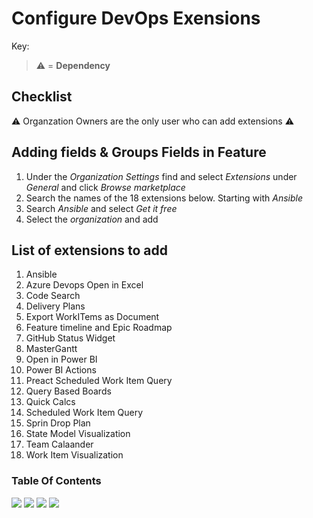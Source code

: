 
# Configure DevOps Exensions

Key:
> :warning: =  **Dependency**

## Checklist
:warning: Organzation Owners are the only user who can add extensions :warning:
## Adding fields & Groups Fields in Feature
1. Under the *Organization Settings* find and select *Extensions* under *General* and click *Browse marketplace* 
2. Search the names of the 18 extensions below. Starting with *Ansible*
3. Search *Ansible* and select *Get it free*
4. Select the *organization* and add 

## List of extensions to add
1. Ansible
2. Azure Devops Open in Excel
3. Code Search
4. Delivery Plans
5. Export WorkITems as Document
6. Feature timeline and Epic Roadmap 
7. GitHub Status Widget
8. MasterGantt
9. Open in Power BI
10. Power BI Actions
11. Preact Scheduled Work Item Query 
12. Query Based Boards
13. Quick Calcs
14. Scheduled Work Item Query
15. Sprin Drop Plan
16. State Model Visualization
17. Team Calaander
18. Work Item Visualization



### Table Of Contents

 <a href="https://github.com/DTIG-US/SPT-SimplifyHealth/blob/main/wiki/Wiki_Home.md"><img border="0" src="https://img.shields.io/badge/Home-Page-blue"></a> <a href="https://github.com/DTIG-US/SPT-SimplifyHealth/blob/main/wiki/playbooks/Playbooks_Home.md#staging-playbook"><img border="0" src="https://img.shields.io/badge/Playbooks-Page-brightgreen"></a> <a href="https://github.com/DTIG-US/SPT-SimplifyHealth/blob/main/wiki/config/Config_Home.md"><img border="0" src="https://img.shields.io/badge/Config-Page-lightgrey"></a> <a href="https://github.com/DTIG-US/SPT-SimplifyHealth/blob/main/wiki/projects/Projects_Home.md"><img border="0" src="https://img.shields.io/badge/Projects-Page-yellow"></a>
